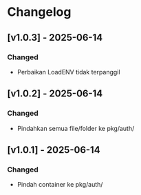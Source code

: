 # Changelog

## [v1.0.3] - 2025-06-14
### Changed
- Perbaikan LoadENV tidak terpanggil

## [v1.0.2] - 2025-06-14
### Changed
- Pindahkan semua file/folder ke pkg/auth/

## [v1.0.1] - 2025-06-14
### Changed
 - Pindah container ke pkg/auth/